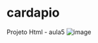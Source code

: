 # cardapio
Projeto Html - aula5
![image](https://github.com/ThiagoManguinho/cardapio/assets/142419724/75dd35c3-78d6-43a6-82dc-759bf5f96b82)
